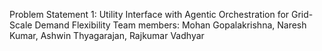 Problem Statement 1: Utility Interface with Agentic Orchestration for Grid-Scale Demand Flexibility
Team members: Mohan Gopalakrishna, Naresh Kumar, Ashwin Thyagarajan, Rajkumar Vadhyar

